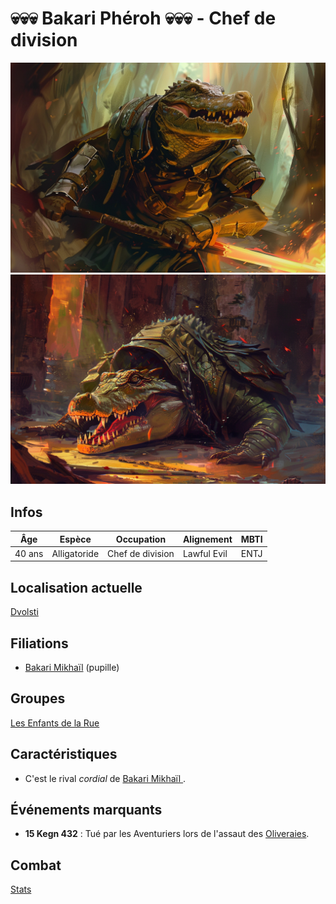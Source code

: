 # :skull::skull::skull: Bakari Phéroh :skull::skull::skull: - Chef de division
![Bakari Phéroh](../../../_images/bakari_pheroh.png)
![Bakari Phéroh](../../../_images/dead_bakari.png)

## Infos 
| Âge | Espèce | Occupation | Alignement | MBTI |
| --- | ------ | ---------- | ---------- | ---- |
| 40 ans | Alligatoride | Chef de division | Lawful Evil | ENTJ |

## Localisation actuelle
[Dvolsti](../../VILLES/Dvolsti.md)

## Filiations
* [Bakari Mikhaïl](./Bakari_Mikhail.md) (pupille)

## Groupes 
[Les Enfants de la Rue](./_Organisation.md)

## Caractéristiques
* C'est le rival *cordial* de [Bakari Mikhaïl ](./Bakari_Mikhail.md).

## Événements marquants
* **15 Kegn 432** : Tué par les Aventuriers lors de l'assaut des [Oliveraies](../../VILLES/Dvolsti.md#les-oliveraies).

## Combat
[Stats](../../../STAT_BLOCKS/PERSONNAGES/BakariPhéroh.md)

